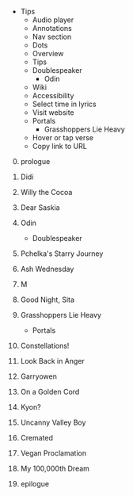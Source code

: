 * Tips
    * Audio player
    * Annotations
    * Nav section
    * Dots
    * Overview
    * Tips
    * Doublespeaker
        * Odin
    * Wiki
    * Accessibility
    * Select time in lyrics
    * Visit website
    * Portals
        * Grasshoppers Lie Heavy
    * Hover or tap verse
    * Copy link to URL

0. prologue

1. Didi

2. Willy the Cocoa

3. Dear Saskia

4. Odin
    * Doublespeaker

5. Pchelka's Starry Journey

6. Ash Wednesday

7. M

8. Good Night, Sita

9. Grasshoppers Lie Heavy
    * Portals

10. Constellations!

11. Look Back in Anger

12. Garryowen

13. On a Golden Cord

14. Kyon?

15. Uncanny Valley Boy

16. Cremated

17. Vegan Proclamation

18. My 100,000th Dream

19. epilogue
